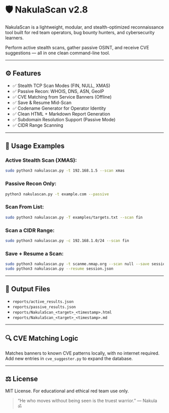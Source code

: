 # 🛡️ NakulaScan v2.8

NakulaScan is a lightweight, modular, and stealth-optimized reconnaissance tool built for red team operators, bug bounty hunters, and cybersecurity learners.

Perform active stealth scans, gather passive OSINT, and receive CVE suggestions — all in one clean command-line tool.

---

## ⚙️ Features

- ✅ Stealth TCP Scan Modes (FIN, NULL, XMAS)
- ✅ Passive Recon: WHOIS, DNS, ASN, GeoIP
- ✅ CVE Matching from Service Banners (Offline)
- ✅ Save & Resume Mid-Scan
- ✅ Codename Generator for Operator Identity
- ✅ Clean HTML + Markdown Report Generation
- ✅ Subdomain Resolution Support (Passive Mode)
- ✅ CIDR Range Scanning

---

## 🚀 Usage Examples

### Active Stealth Scan (XMAS):
```bash
sudo python3 nakulascan.py -t 192.168.1.5 --scan xmas
```

### Passive Recon Only:
```bash
python3 nakulascan.py -t example.com --passive
```

### Scan From List:
```bash
sudo python3 nakulascan.py -T examples/targets.txt --scan fin
```

### Scan a CIDR Range:
```bash
sudo python3 nakulascan.py -c 192.168.1.0/24 --scan fin
```

### Save + Resume a Scan:
```bash
sudo python3 nakulascan.py -t scanme.nmap.org --scan null --save session.json
sudo python3 nakulascan.py --resume session.json
```

---

## 📁 Output Files

- `reports/active_results.json`
- `reports/passive_results.json`
- `reports/NakulaScan_<target>_<timestamp>.html`
- `reports/NakulaScan_<target>_<timestamp>.md`

---

## 🔍 CVE Matching Logic
Matches banners to known CVE patterns locally, with no internet required. Add new entries in `cve_suggester.py` to expand the database.

---

## ⚖️ License
MIT License. For educational and ethical red team use only.

> “He who moves without being seen is the truest warrior.” — Nakula  
> ॐ
